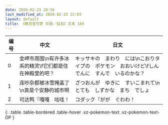 ```yaml
---
date: 2020-02-23 20:56
last_modified_at: 2020-02-23 22:03
layout: default
title: 《精灵宝可梦 珍珠／钻石》文本 169
---
```

| 编号 | 中文 | 日文 |
| ---- | ---- | ---- |
| 0 | 金岬市周围\n有许多冰系的精灵\f它们都是住在神殿里的吧？ | キッサキの　まわり　には\nこおりタイプの　ポケモン　おおいけど\fしんでんに　すんで　いるのかな？ |
| 1 | 连吵杂都被冰雪掩盖了\n真是个安静的城市啊 | ざつおんが　ゆきに　すいこまれて\nとても　しずかな　まち　でしょ |
| 2 | 可达鸭『嘎嘎　咕哇！ | コダック『がが　ぐわわ！ |
{: .table .table-bordered .table-hover .xz-pokemon-text .xz-pokemon-text-DP }